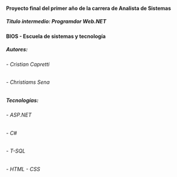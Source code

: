 #### Proyecto final del primer año de la carrera de Analista de Sistemas
##### Titulo intermedio: Programdor Web.NET
#### BIOS - Escuela de sistemas y tecnología

##### Autores:
###### - Cristian Capretti
######  - Christiams Sena

##### Tecnologías:
###### - ASP.NET
###### - C#
###### - T-SQL
###### - HTML - CSS
